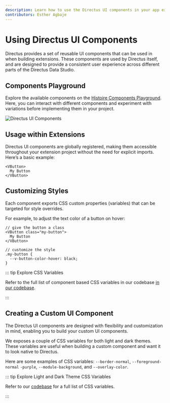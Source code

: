 ```yaml
---
description: Learn how to use the Directus UI components in your app extensions.
contributors: Esther Agbaje
---
```


# Using Directus UI Components

Directus provides a set of reusable UI components that can be used in when building extensions. These components are used by Directus itself, and are
designed to provide a consistent user experience across different parts of the Directus Data Studio.

## Components Playground

Explore the available components on the [Histoire Components Playground](https://components.directus.io/). Here, you can
interact with different components and experiment with variations before implementing them in your project.

![Directus UI Components](https://marketing.directus.app/assets/46d72f1a-5d9f-49f8-a09a-b2ffc5200812.gif)

## Usage within Extensions

Directus UI components are globally registered, making them accessible throughout your extension project without the
need for explicit imports. Here’s a basic example:

```tsx
<VButton>
  My Button
</VButton>
```

## Customizing Styles

Each component exports CSS custom properties (variables) that can be targeted for style overrides.

For example, to adjust the text color of a button on hover:

```tsx
// give the button a class
<VButton class="my-button">
  My Button
</VButton>

// customize the style
.my-button {
  --v-button-color-hover: black;
}
```

::: tip Explore CSS Variables

Refer to the full list of component based CSS variables in our codebase
[in our codebase](https://github.com/directus/directus/tree/main/app/src/components).

:::

## Creating a Custom UI Component

The Directus UI components are designed with flexibility and customization in mind, enabling you to build your custom UI
components.

We exposes a couple of CSS variables for both light and dark themes. These variables are useful when building a custom
component and want it to look native to Directus.

Here are some examples of CSS variables: `--border-normal`, `--foreground-normal` `-purple`, `--module-background`, and
`--overlay-color`.

::: tip Explore Light and Dark Theme CSS Variables

Refer to our [codebase](https://github.com/directus/directus/tree/main/app/src/styles/themes) for a full list of CSS
variables.

:::
